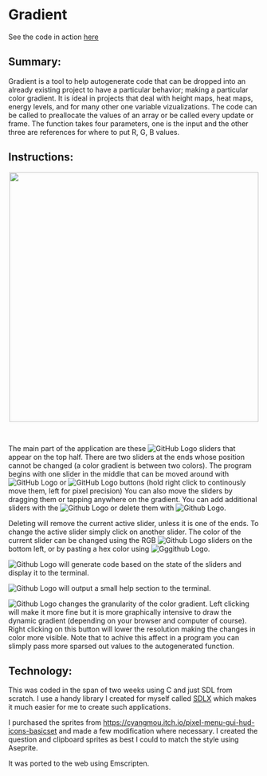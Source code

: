 # Gradient

See the code in action [here](https://mrcolour.github.io/gradient/)

## Summary:

Gradient is a tool to help autogenerate code that can be dropped into an already existing project to have a particular behavior;
making a particular color gradient. It is ideal in projects that deal with height maps, heat maps, energy levels, and for many other one variable vizualizations.
The code can be called to preallocate the values of an array or be called every update or frame. The function takes four parameters, one is the input and the other three are references for where to put R, G, B values.

## Instructions:

<p align="center">
  <img height="500" src="https://github.com/uplinkx/gradient/blob/main/resources/preview_grad.png" />
</p>
<br>

The main part of the application are these ![GitHub Logo](https://github.com/uplinkx/gradient/blob/main/resources/slider.png) sliders that appear on the top half. There are two sliders at the ends whose position cannot be changed (a color gradient is between two colors). The program begins with one slider in the middle that can be moved around with ![GitHub Logo](https://github.com/uplinkx/gradient/blob/main/resources/left_arrow.png) or ![GitHub Logo](https://github.com/uplinkx/gradient/blob/main/resources/right_arrow.png) buttons (hold right click to continously move them, left for pixel precision) You can also move the sliders by dragging them or tapping anywhere on the gradient. You can add additional sliders with the ![Github Logo](https://github.com/uplinkx/gradient/blob/main/resources/add_slider.png) or delete them with ![Github Logo](https://github.com/uplinkx/gradient/blob/main/resources/del_slider.png).

Deleting will remove the current active slider, unless it is one of the ends. To change the active slider simply click on another slider. The color of the current slider can be changed using the RGB ![Github Logo](https://github.com/uplinkx/gradient/blob/main/resources/h_slider.png) sliders on the bottom left, or by pasting a hex color using ![Gggithub Logo](https://github.com/uplinkx/gradient/blob/main/resources/clipboard.png).

![Github Logo](https://github.com/uplinkx/gradient/blob/main/resources/save.png) will generate code based on the state of the sliders and display it to the terminal.

![Github Logo](https://github.com/uplinkx/gradient/blob/main/resources/help.png) will output a small help section to the terminal.

![Github Logo](https://github.com/uplinkx/gradient/blob/main/resources/resolution.png) changes the granularity of the color gradient. Left clicking will make it more fine but it is more graphically intensive to draw the dynamic gradient (depending on your browser and computer of course). Right clicking on this button will lower the resolution making the changes in color more visible. Note that to achive this affect in a program you can slimply pass more sparsed out values to the autogenerated function.

## Technology:

This was coded in the span of two weeks using C and just SDL from scratch. I use a handy library I created for myself called [SDLX](https://github.com/MrColour/SDLX) which makes it much easier for me to create such applications.

I purchased the sprites from https://cyangmou.itch.io/pixel-menu-gui-hud-icons-basicset and made a few modification where necessary. I created the question and clipboard sprites as best I could to match the style using Aseprite. 

It was ported to the web using Emscripten.
